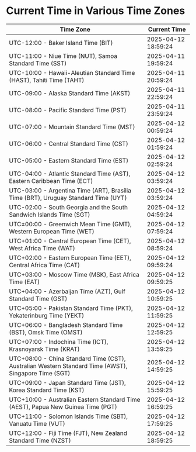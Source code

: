 # Current Time in Various Time Zones

| Time Zone | Current Time |
|-----------|--------------|
| UTC-12:00 - Baker Island Time (BIT) | 2025-04-12 18:59:24 |
| UTC-11:00 - Niue Time (NUT), Samoa Standard Time (SST) | 2025-04-11 19:59:24 |
| UTC-10:00 - Hawaii-Aleutian Standard Time (HAST), Tahiti Time (TAHT) | 2025-04-11 20:59:24 |
| UTC-09:00 - Alaska Standard Time (AKST) | 2025-04-11 22:59:24 |
| UTC-08:00 - Pacific Standard Time (PST) | 2025-04-11 23:59:24 |
| UTC-07:00 - Mountain Standard Time (MST) | 2025-04-12 00:59:24 |
| UTC-06:00 - Central Standard Time (CST) | 2025-04-12 01:59:24 |
| UTC-05:00 - Eastern Standard Time (EST) | 2025-04-12 02:59:24 |
| UTC-04:00 - Atlantic Standard Time (AST), Eastern Caribbean Time (ECT) | 2025-04-12 03:59:24 |
| UTC-03:00 - Argentina Time (ART), Brasília Time (BRT), Uruguay Standard Time (UYT) | 2025-04-12 03:59:24 |
| UTC-02:00 - South Georgia and the South Sandwich Islands Time (SGT) | 2025-04-12 04:59:24 |
| UTC±00:00 - Greenwich Mean Time (GMT), Western European Time (WET) | 2025-04-12 07:59:24 |
| UTC+01:00 - Central European Time (CET), West Africa Time (WAT) | 2025-04-12 08:59:24 |
| UTC+02:00 - Eastern European Time (EET), Central Africa Time (CAT) | 2025-04-12 09:59:24 |
| UTC+03:00 - Moscow Time (MSK), East Africa Time (EAT) | 2025-04-12 09:59:25 |
| UTC+04:00 - Azerbaijan Time (AZT), Gulf Standard Time (GST) | 2025-04-12 10:59:25 |
| UTC+05:00 - Pakistan Standard Time (PKT), Yekaterinburg Time (YEKT) | 2025-04-12 11:59:25 |
| UTC+06:00 - Bangladesh Standard Time (BST), Omsk Time (OMST) | 2025-04-12 12:59:25 |
| UTC+07:00 - Indochina Time (ICT), Krasnoyarsk Time (KRAT) | 2025-04-12 13:59:25 |
| UTC+08:00 - China Standard Time (CST), Australian Western Standard Time (AWST), Singapore Time (SGT) | 2025-04-12 14:59:25 |
| UTC+09:00 - Japan Standard Time (JST), Korea Standard Time (KST) | 2025-04-12 15:59:25 |
| UTC+10:00 - Australian Eastern Standard Time (AEST), Papua New Guinea Time (PGT) | 2025-04-12 16:59:25 |
| UTC+11:00 - Solomon Islands Time (SBT), Vanuatu Time (VUT) | 2025-04-12 17:59:25 |
| UTC+12:00 - Fiji Time (FJT), New Zealand Standard Time (NZST) | 2025-04-12 18:59:25 |
